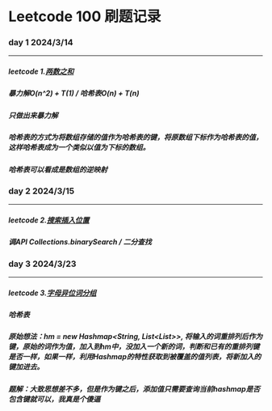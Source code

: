 Leetcode 100 刷题记录
=====
### day 1 2024/3/14 
-----
##### leetcode 1.[两数之和](https://leetcode.cn/problems/two-sum/description/?envType=study-plan-v2&envId=top-100-liked)
##### 暴力解O(n^2) + T(1)  / 哈希表O(n) + T(n)
##### 只做出来暴力解
##### 哈希表的方式为将数组存储的值作为哈希表的键，将原数组下标作为哈希表的值，这样哈希表成为一个类似以值为下标的数组。
##### 哈希表可以看成是数组的逆映射

### day 2 2024/3/15
-----
##### leetcode 2.[搜索插入位置](https://leetcode.cn/problems/search-insert-position/submissions/512277194/?envType=study-plan-v2&envId=top-100-liked)
##### 调API Collections.binarySearch / 二分查找

### day 3 2024/3/23
-----
##### leetcode 3.[字母异位词分组](https://leetcode.cn/problems/group-anagrams/?envType=study-plan-v2&envId=top-100-liked)
##### 哈希表
##### 原始想法：hm = new Hashmap<String, List<List<String>>>, 将输入的词重排列后作为键，原始的词作为值，加入到hm中，没加入一个新的词，判断和已有的重排列键是否一样，如果一样，利用Hashmap的特性获取到被覆盖的值列表，将新加入的键加进去。
##### 题解：大致思想差不多，但是作为键之后，添加值只需要查询当前hashmap是否包含键就可以，我真是个傻逼
